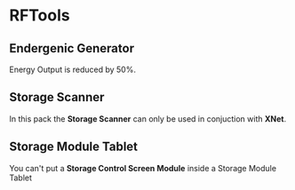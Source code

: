 # RFTools

## Endergenic Generator

Energy Output is reduced by 50%.

## Storage Scanner

In this pack the **Storage Scanner** can only be used in conjuction with **XNet**.

## Storage Module Tablet

You can't put a **Storage Control Screen Module** inside a Storage Module Tablet
